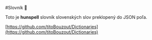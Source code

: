 #Slovník 📕

Toto je **hunspell** slovník slovenských slov preklopený do JSON poľa.

[https://github.com/titoBouzout/Dictionaries](https://github.com/titoBouzout/Dictionaries)
